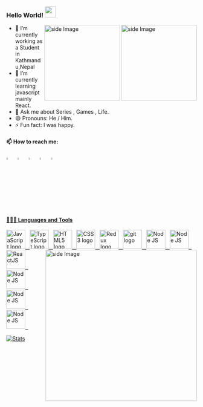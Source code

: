   ### Hello World!  <img src="https://github.com/sciencepal/sciencepal/blob/master/assets/Hi.gif" width="29px">
  
  
<img src="https://github.com/sciencepal/sciencepal/blob/master/assets/life_balance.gif" alt="side Image" align="right" width="200" height="auto" />
<img src="https://media1.giphy.com/media/yYSSBtDgbbRzq/giphy.gif?cid=ecf05e47zsgva8rc4eztw0uq8feru7l0u4fmbw3h9p1w7a8d&rid=giphy.gif&ct=g" alt="side Image" align="right" width="200" height="auto" />


  
  - 🔭 I’m currently working as a Student in Kathmandu,Nepal
  - 🌱 I’m currently learning javascript mainly React.
  - 💬 Ask me about Series , Games , Life.
  - 😄 Pronouns: He / Him.
  - ⚡ Fun fact: I was happy.
  
  #### 📫 How to reach me:
  
 [<img src="https://github.com/sciencepal/sciencepal/blob/master/assets/discord-round.svg" width="3.5%"/>](https://discord.com/users/585843567596142612)  &nbsp; [<img src="https://img.icons8.com/color/48/000000/linkedin.png" width="3.5%"/>](https://www.linkedin.com/in/sudan-shakya-2bb526198/) &nbsp; [<img src="https://img.icons8.com/fluent/48/000000/facebook-new.png" width="3.5%"/>](https://www.facebook.com/sudan.shakya.14)  &nbsp; [<img src="https://img.icons8.com/fluent/48/000000/instagram-new.png" width="3.5%"/>](https://www.instagram.com/sudan.shakya/)  &nbsp; <a href="sudanshakya08@gmail.com"> <img src="https://img.icons8.com/fluent/48/000000/gmail.png" width="3.5%"/>
  
  #### 👨🏻‍💻 Languages and Tools <br />
  <div>
<img src="https://upload.wikimedia.org/wikipedia/commons/6/6a/JavaScript-logo.png" alt="JavaScript logo" title="JavaScript" height="50" />
&nbsp;
    
<img src="https://upload.wikimedia.org/wikipedia/commons/thumb/4/4c/Typescript_logo_2020.svg/2048px-Typescript_logo_2020.svg.png" alt="TypeScript logo" title="TypeScript" height="50" />
&nbsp;
<img src="https://upload.wikimedia.org/wikipedia/commons/thumb/6/61/HTML5_logo_and_wordmark.svg/640px-HTML5_logo_and_wordmark.svg.png" alt="HTML5 logo" title="HTML5" height="50" />
&nbsp;
<img src="https://encrypted-tbn0.gstatic.com/images?q=tbn:ANd9GcRiqJx8qEnnn3XkZWIB3CyAJbxl1VF-0xJHJ38Vkcih&s" alt="CSS3 logo" title="CSS3" height="50" />
&nbsp;

<img src="https://media.tenor.com/y1PhOGKBEiYAAAAC/fbi-teleport.gif" alt="side Image" align="right" width="400" height="auto" />
<img src="https://encrypted-tbn0.gstatic.com/images?q=tbn:ANd9GcRAJydttjGrsjEA9MdoG5Blq-2Hh6X9c1lxRNFAztASqg&s" alt="Redux logo" title="Redux" height="50" />
&nbsp;

<img src="https://encrypted-tbn0.gstatic.com/images?q=tbn:ANd9GcRai7FHmPIcak9onJ3ZW1QFgtsi7WRgO4mTVGPOaIW7hQ&s" alt="git logo" title="git" height="50" />
&nbsp;

<img src="https://upload.wikimedia.org/wikipedia/commons/thumb/d/d9/Node.js_logo.svg/1200px-Node.js_logo.svg.png" alt="Node JS" title="NodeJS" height="50" />
&nbsp;
<img src="https://cdn-media-1.freecodecamp.org/images/0*CPTNvq87xG-sUGdx.png" alt="Node JS" title="NodeJS" height="50" />
&nbsp;
<img src="https://repository-images.githubusercontent.com/37153337/9d0a6780-394a-11eb-9fd1-6296a684b124" alt="ReactJS" title="NodeJS" height="50" />
&nbsp;

<img src="https://upload.wikimedia.org/wikipedia/en/thumb/3/30/Java_programming_language_logo.svg/1200px-Java_programming_language_logo.svg.png" alt="Node JS" title="NodeJS" height="50" />
&nbsp;
<img src="https://1000logos.net/wp-content/uploads/2020/08/MongoDB-Logo.jpg" alt="Node JS" title="NodeJS" height="50" />
&nbsp;
<img src="https://upload.wikimedia.org/wikipedia/commons/thumb/c/c3/Python-logo-notext.svg/1869px-Python-logo-notext.svg.png" alt="Node JS" title="NodeJS" height="50" />
&nbsp;


</div>

  
  [![Stats](https://github-readme-stats.vercel.app/api?username=sudan08&show_icons=true&theme=radical)](https://github-readme-stats.vercel.app/api?username=sudan08&show_icons=true&theme=radical)


  

